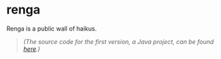 # renga

Renga is a public wall of haikus.

> _(The source code for the first version, a Java project, can be found [here](https://github.com/webcrawls/renga/tree/1.0.0).)_